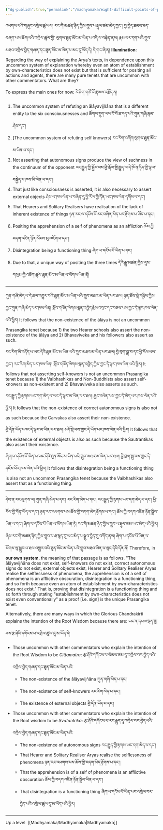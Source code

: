 ```yaml
---
{"dg-publish":true,"permalink":"/madhyamaka/eight-difficult-points-of-prasangika/"}
---
```


འཕགས་པའི་གཞུང་འགྲེལ་ཚུལ་ལ། རང་གི་མཚན་ཉིད་ཀྱིས་གྲུབ་པ་རྡུལ་ཙམ་མེད་ཀྱང་། བྱ་བྱེད་ཐམས་ཅད་བཞག་པས་ཆོག་པའི་འགྲེལ་ཚུལ་གྱི་
ལུགས་ཐུན་མོང་མ་ཡིན་པ་འདི་ལ་བརྟེན་ནས། རྣམ་པར་དག་པའི་གྲུབ་མཐའ་འགྲེལ་བྱེད་གཞན་དང་ཐུན་མོང་མ་ཡིན་པ་མང་དུ་ཡོད་དེ། དེ་གང་ཞེ་ན།
**Illumination:** Regarding the way of explaining the Arya's texts, in dependence upon this uncommon system of explanation whereby even an atom of establishment by own-characteristics does not exist but that is sufficient for positing all actions and agents, there are many pure tenets that are uncommon with other commentators. What are they?

To express the main ones for now: རེ་ཤིག་གཙོ་བོ་རྣམས་བརྗོད་ན། 
1. The uncommon system of refuting an ālāyavijñāna that is a different entity to the six consciousnesses and
   ཚོགས་དྲུག་ལས་ངོ་བོ་ཐ་དད་པའི་ཀུན་གཞི་རྣམ་ཤེས་དང་།
2. [The uncommon system of refuting self knowers]
   རང་རིག་འགོག་ལུགས་ཐུན་མོང་མ་ཡིན་པ་དང་།
3. Not asserting that autonomous signs produce the view of suchness in the continuum of the opponent
   རང་རྒྱུད་ཀྱི་སྦྱོར་བས་ཕྱི་རྒོལ་གྱི་རྒྱུད་ལ་དེ་ཁོ་ན་ཉིད་ཀྱི་ལྟ་བ་བསྐྱེད་པ་ཁས་མི་ལེན་པ་དང་།
4. That just like consciousness is asserted, it is also necessary to assert external objects 
   ཤེས་པ་ཁས་ལེན་པ་བཞིན་དུ་ཕྱི་རོལ་གྱི་དོན་ཡང་ཁས་ལེན་དགོས་པ་དང་།
5. That Hearers and Solitary Realisers have realisation of the lack of inherent existence of things 
   ཉན་རང་ལ་དངོས་པོ་རང་བཞིན་མེད་པར་རྟོགས་པ་ཡོད་པ་དང་།
6. Positing the apprehension of a self of phenomena as an affliction 
   ཆོས་ཀྱི་བདག་འཛིན་ཉོན་མོངས་སུ་འཇོག་པ་དང་།
7. Disintegration being a functioning thing ཞིག་པ་དངོས་པོ་ཡིན་པ་དང་།
8. Due to that, a unique way of positing the three times
   དེའི་རྒྱུ་མཚན་གྱིས་དུས་གསུམ་གྱི་འཇོག་ཚུལ་ཐུན་མོང་མ་ཡིན་པ་སོགས་ཡིན་ནོ།

---
ཀུན་གཞི་མེད་པ་དེ་ཐལ་འགྱུར་བའི་ཐུན་མོང་མ་ཡིན་པའི་གྲུབ་མཐའ་མ་ཡིན་པར་ཐལ། ཉན་ཐོས་སྡེ་གཉིས་ཀྱིས་ཀྱང་ཀུན་གཞི་མེད་པར་ཁས་ལེན། 
སློབ་དཔོན་ལེགས་ལྡན་འབྱེད་རྗེས་འབྲང་དང་བཅས་པས་ཀྱང་དེ་ལྟར་ཁས་ལེན་པའི་ཕྱིར། 
It follows that the non-existence of the ālāya is not an uncommon Prasangika tenet because 1) the two Hearer schools also assert the non-existence of the ālāya and 2) Bhavaviveka and his followers also assert as such.

རང་རིག་མི་འདོད་པ་ཡང་དེའི་ཐུན་མོང་མ་ཡིན་པའི་གྲུབ་མཐའ་མ་ཡིན་པར་ཐལ།
བྱེ་བྲག་སྨྲ་བ་དང་ཕྱི་རོལ་པས་ཀྱང་། རང་རིག་མེད་པར་ཁས་ལེན། སློབ་དཔོན་ལེགས་ལྡན་འབྱེད་ཀྱིས་ཀྱང་དེ་ལྟར་ཁས་ལེན་པའི་ཕྱིར། 
It follows that not asserting self-knowers is not an uncommon Prasangika tenet because 1) the Vaibhashikas and Non-Buddhists also assert self-knowers as non-existent and 2) Bhavaviveka also asserts as such.

རང་རྒྱུད་ཀྱི་རྟགས་ཡང་དག་མེད་པ་ཡང་དེ་ལྟར་མ་ཡིན་པར་ཐལ། རྒྱང་འཕེན་པས་ཀྱང་དེ་མེད་པར་ཁས་ལེན་པའི་ཕྱིར། 
It follows that the non-existence of correct autonomous signs is also not as such because the Carvakas also assert their non-existence.

ཕྱི་དོན་ཡོད་པའང་དེ་ལྟར་མ་ཡིན་པར་ཐལ། མདོ་སྡེ་པས་ཀྱང་དེ་ཡོད་པར་ཁས་ལེན་པའི་ཕྱིར། 
It follows that the existence of external objects is also as such because the Sautrantikas also assert their existence.

ཞིག་པ་དངོས་པོ་ཡིན་པ་ཡང་དེའི་ཐུན་མོང་མ་ཡིན་པའི་གྲུབ་མཐའ་མ་ཡིན་པར་ཐལ། བྱེ་བྲག་སྨྲ་བས་ཀྱང་དེ་དངོས་པོར་ཁས་ལེན་པའི་ཕྱིར།
It follows that disintegration being a functioning thing is also not an uncommon Prasangika tenet because the Vaibhashikas also assert that as a functioning thing.

---
དེས་ན་རང་ལུགས་ལ། ཀུན་གཞི་མེད་པ་དང་། རང་རིག་མེད་པ་དང་། རང་རྒྱུད་ཀྱི་རྟགས་ཡང་དག་མེད་པ་དང་། ཕྱི་རོལ་གྱི་དོན་ཡོད་པ་དང་། 
ཉན་རང་འཕགས་པས་ཆོས་ཀྱི་བདག་མེད་རྟོགས་པ་དང་། ཆོས་ཀྱི་བདག་འཛིན་ཉོན་སྒྲིབ་ཡིན་པ་དང་། ཞིག་པ་དངོས་པོ་ཡིན་པ་སོགས་ཡིན་ཏེ། 
རང་གི་མཚན་ཉིད་ཀྱིས་གྲུབ་པ་རྡུལ་ཙམ་ཡང་མེད་པའི་ཕྱིར། ཞེས་རང་གི་མཚན་ཉིད་ཀྱིས་གྲུབ་པ་ཐ་སྙད་དུ་ཡང་མེད་པ་སྒྲུབ་བྱེད་དུ་བཀོད་ནས། 
ཞིག་པ་དངོས་པོ་ཡིན་པ་སོགས་སུ་སྒྲུབ་པ་ཐལ་འགྱུར་བའི་ཐུན་མོང་མ་ཡིན་པའི་གྲུབ་མཐའ་ཡིན་པ་ལུང་དེའི་དོན་ནོ།
Therefore, in **our own system**, the meaning of that passage is as follows.
"The ālāyavijñāna does not exist, self-knowers do not exist, correct autonomous signs do not exist, external objects exist, Hearer and Solitary Realiser Aryas realise the selflessness of phenomena, the apprehension is of a self of phenomena is an afflictive obscuration, disintegration is a functioning thing, and so forth because even an atom of establishment by own-characteristics does not exist."
That is, proving that disintegration is a functioning thing and so forth through stating "establishment by own-characteristics does not exist even conventionally" as a proof [i.e. sign] is the unique Prasangika tenet.

Alternatively, there are many ways in which the Glorious Chandrakirti explains the intention of the Root Wisdom because there are: ཡང་ན་དཔལ་ལྡན་ཟླ་བས་རྩ་ཤེའི་དགོངས་པ་འགྲེལ་ཚུལ་དུ་མ་ཡོད་དེ།
- Those uncommon with other commentators who explain the intention of the Root Wisdom to be *Cittamatra*: རྩ་ཤེའི་དགོངས་པ་སེམས་ཙམ་དུ་འགྲེལ་བར་བྱེད་པའི་འགྲེལ་བྱེད་གཞན་དང་ཐུན་མོང་མ་ཡིན་པའི་
	- The non-existence of the ālāyavijñāna ཀུན་གཞི་མེད་པ་དང་།
	- The non-existence of self-knowers རང་རིག་མེད་པ་དང་།
	- The existence of external objects ཕྱི་དོན་ཡོད་པ་དང་།
- Those uncommon with other commentators who explain the intention of the Root wisdom to be *Svatantrika*: རྩ་ཤེའི་དགོངས་པ་རང་རྒྱུད་དུ་འགྲེལ་བར་བྱེད་པའི་འགྲེལ་བྱེད་གཞན་དང་ཐུན་མོང་མ་ཡིན་པའི་
	- The non-existence of autonomous signs རང་རྒྱུད་ཀྱི་རྟགས་ཡང་དག་མེད་པ་དང་།
	- That Hearer and Solitary Realiser Aryas realise the selflessness of phenomena
	  ཉན་རང་འཕགས་པས་ཆོས་ཀྱི་བདག་མེད་རྟོགས་པ་དང་།
	- That the apprehension is of a self of phenomena is an afflictive obscuration
	  ཆོས་ཀྱི་བདག་འཛིན་ཉོན་སྒྲིབ་ཡིན་པ་དང་།
	- That disintegration is a functioning thing ཞིག་པ་དངོས་པོ་ཡིན་པར་འགྲེལ་བར་བྱེད་པའི་འགྲེལ་ཚུལ་དུ་མ་ཡོད་པའི་ཕྱིར།

---
Up a level: [[Madhyamaka/Madhyamaka\|Madhyamaka]]